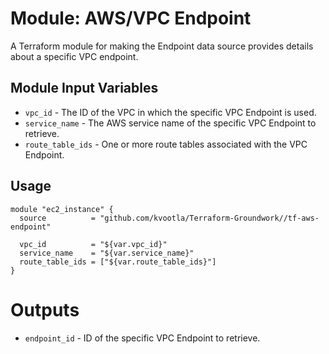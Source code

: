 Module: AWS/VPC Endpoint
========================

A Terraform module for making the Endpoint data source provides details about a specific VPC endpoint.

Module Input Variables
----------------------
- `vpc_id`       -  The ID of the VPC in which the specific VPC Endpoint is used.
- `service_name` - The AWS service name of the specific VPC Endpoint to retrieve.
- `route_table_ids` - One or more route tables associated with the VPC Endpoint.

Usage
-----

```hcl
module "ec2_instance" {
  source          = "github.com/kvootla/Terraform-Groundwork//tf-aws-endpoint"

  vpc_id          = "${var.vpc_id}"
  service_name    = "${var.service_name}"
  route_table_ids = ["${var.route_table_ids}"]
}
```

Outputs
=======

- `endpoint_id` - ID of the specific VPC Endpoint to retrieve.
